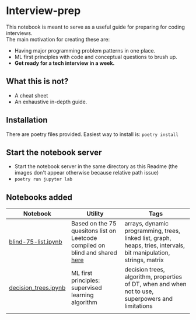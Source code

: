 # Interview-prep


This notebook is meant to serve as a useful guide for preparing for coding interviews. <br>
The main motivation for creating these are: 
 * Having major programming problem patterns in one place.
 * ML first principles with code and conceptual questions to brush up.
 * **Get ready for a tech interview in a week.**

## What this is not?

* A cheat sheet
* An exhaustive in-depth guide.

## Installation

There are poetry files provided. Easiest way to install is:
```poetry install```

## Start the notebook server

* Start the notebook server in the same directory as this Readme (the images don't appear otherwise because relative path issue)
* ```poetry run jupyter lab```

## Notebooks added

| Notebook 	 | Utility	                                                                                                                                                              | Tags	                                                                                                               |
|----------|-----------------------------------------------------------------------------------------------------------------------------------------------------------------------|---------------------------------------------------------------------------------------------------------------------|
| 	    [blind-75-list.ipynb](notebooks%2Fcoding_questions%2Fblind-75-list.ipynb)    | 	  Based on the 75 quesitons list on Leetcode compiled on blind and shared [here](https://leetcode.com/discuss/general-discussion/460599/blind-75-leetcode-questions) | 	arrays, dynamic programming, trees, linked list, graph, heaps, tries, intervals, bit manipulation, strings, matrix |
| 	    [decision_trees.ipynb](notebooks%2Fml_first_principles%2Fsupervised_algorithms%2Fdecision_trees.ipynb)    | ML first principles: supervised learning algorithm	                                                                                                                   | 	         decision trees, algorithm, properties of DT, when and when not to use, superpowers and limitations        |
| 	        | 	                                                                                                                                                                     | 	                                                                                                                   |